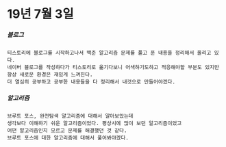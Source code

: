 # 19년 7월 3일

##### 블로그
    티스토리에 블로그를 시작하고나서 백준 알고리즘 문제를 풀고 푼 내용을 정리해서 올리고 있다.
    네이버 블로그를 작성하다가 티스토리로 옮기다보니 어색하기도하고 적응해야할 부분도 있지만
    항상 새로운 환경은 재밌게 느껴진다.
    더 열심히 공부하고 공부한 내용들을 다 정리해서 내것으로 만들어야겠다.

##### 알고리즘
    브루트 포스, 완전탐색 알고리즘에 대해서 알아보았는데
    생각보다 이해하기 쉬운 알고리즘이었다. 평상시에 많이 보던 알고리즘이었고
    어떤 알고리즘인지 모르고 문제를 해결했던 것 같다.
    브루트 포스에 대한 알고리즘에 대해서 풀어봐야겠다.
